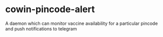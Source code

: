 # cowin-pincode-alert
A daemon which can monitor vaccine availability for a particular pincode and push notifications to telegram
